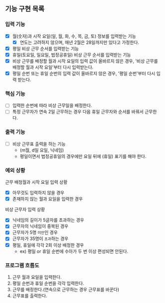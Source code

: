 ## 기능 구현 목록

### 입력 기능

- [x] 월(숫자)과 시작 요일(일, 월, 화, 수, 목, 금, 토) 정보를 입력받는 기능
    - [x] 연도는 고려하지 않으며, 매년 2월은 28일까지만 있다고 가정한다.
- [x] 평일 비상 근무 순서를 입력받는 기능
- [x] 휴일(토요일, 일요일, 법정공휴일) 비상 근무 순서를 입력받는 기능
- [x] 비상 근무를 배정할 월과 시작 요일의 입력 값이 올바르지 않은 경우, '비상 근무를 배정할 월과 시작 요일'부터 다시 입력받는다.
- [x] 평일 순번 또는 휴일 순번의 입력 값이 올바르지 않은 경우, '평일 순번'부터 다시 입력 받는다.

### 핵심 기능

- [ ] 입력한 순번에 따라 비상 근무일을 배정한다.
- [ ] 특정 근무자가 연속 2일 근무하는 경우 다음 휴일 근무자와 순서를 바꿔서 근무한다.

### 출력 기능

- [ ] 비상 근무표 출력을 하는 기능
    - (m월, d일 요일, 닉네임)
    - 평일이면서 법정공휴일의 경우에만 요일 뒤에 (휴일) 표기를 해야 한다.

### 예외 상황

근무 배정월과 시작 요일 입력 상황

- [x] 아무것도 입력하지 않을 경우
- [x] 존재하지 않는 월과 요일을 입력한 경우

비상 근무자 입력 상황

- [x] 닉네임의 길이가 5글자를 초과하는 경우
- [x] 근무자의 닉네임이 중복된 경우
- [x] 근무자가 5명 `미만`인 경우
- [x] 근무자가 35명이 `초과`하는 경우
- [x] 평일, 휴일에 각각 2회 이상 배정한 경우
    - ex) 평일 or 휴일 순번에 수아가 두 번 이상 편성되면 안된다.

### 프로그램 흐름도

1. 근무 월과 요일을 입력한다.
2. 평일 순번과 휴일 순번을 각각 입력한다.
3. 근무를 배정한다.(연속으로 근무하는 경우 근무표를 바꾼다)
4. 근무표를 출력한다.
